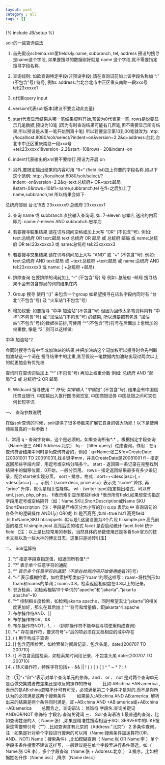 ```yaml
---
layout: post
category : all
tags : []
---
```

{% include JB/setup %}

solr的一些查询语法
1. 首先假设schema.xml里fields有:name, subbranch, tel, address 预设的搜寻是name这个字段, 如果要搜寻的数据刚好就是 name 这个字段,就不需要指定搜寻字段名称. 
2. 查询规则: 
如欲查询特定字段(非预设字段),请在查询词前加上该字段名称加 “:” (不包含”号) 符号, 
例如: address:台北台北市中正区重庆南路一段xxx号 tel:23xxxxx1

1. q代表query input 
2. version代表solr版本(建议不要变动此变量) 
3. start代表显示结果从哪一笔结果资料开始,预设为0代表第一笔, rows是说要显示几笔数据,预设为10笔 
(因为有时查询结果可能有几百笔,但不需要显示所有结果,所以预设是从第一笔开始到第十笔) 
所以若要显示第10到30笔就改为: 
http: //localhost:8080/solr/select/?indent=on&version=2.2&q=address:台北 台北市中正区重庆南路一段xxx号+tel:23xxxxx1&version=2.2&start=10&rows= 20&indent=on 
4. indent代表输出的xml要不要缩行.预设为开启 on

5. 另外,要限定输出结果的内容可用 “fl=” (field list)加上你要的字段名称,如以下这个范例: 
http: //localhost:8080/solr/select/?indent=on&version=2.2&q=text:总统府+ OR+text:邮局&start=0&rows=10&fl=name,subbranch,tel 
在fl=之后加上了name,subbranch,tel 
所以结果会如下: 
<result name=”response” numFound=”1340″ start=”0″> 
<doc> 
<str name=”name”>总统府邮局</str> 
<str name=”subbranch”>台北15支</str> 
<str name=”tel”>23xxxxxx9</str> 
</doc>

<doc> 
<str name=”name”>总统府</str> 
<str name=”subbranch”/> 
<str name=”tel”>23xxxxxx1</str> 
</doc> 
</result>

3. 查询 name 或 subbranch:直接输入查询词, 如: 7-eleven 忠孝店 
送出的内容即为: 
name:7-eleven AND subbrahch:忠孝店

4. 若要搜寻联集结果,请在词与词间空格或加上大写 “OR” (不包含”号). 
例如: text:总统府 OR text:邮局 
text:总统府 OR 邮局 
或 
总统府 邮局 
或 
name:总统府 OR tel:23xxxxxx3 
或 
name:总统府 tel:23xxxxxx3

5. 若要搜寻交集结果,请在词与词间加上大写 “AND” 或 “+” (不包含”号). 
例如: text:总统府 AND text:邮局 
或 
+text:总统府 +text:邮局 
或 
name:总统府 AND tel:23xxxxxx3 
或 
name: ( +总统府 +邮局)

6. 排除查询 
在要排除的词前加上 “-” (不包含”号) 号 
例如: 总统府 -邮局 
搜寻结果不会有包含邮局的词的结果在内

7. Group 搜寻 
使用 “()” 来包含一个group 
如希望搜寻在店名字段内同时有 “台北”(不包含”号) 及 “火车站”(不包含”号)

8. 增加权重: 如要搜寻 “中华 加油站”(不包含”号) 但因为回传太多笔资料内有 “中华”(不包含”号) 或 “加油站”(不包含”号) 的结果, 
所以想要把有包含 “加油站”(不包含”号)的数据往前排,可使用 “^”(不包含”号)符号在后面加上愈增加的权重数, 
像是 “2″,则可以这样做:

中华 加油站^2

会同时搜寻含有中华或加油站的结果,并把加油站这个词加权所以搜寻时会先判断加油站这一个词在 
搜寻结果中的比重,甚至假设一笔数据内加油站出现过两次以上的就更加会有优先权.

查询时在查询词后加上 “^” (不包含”号) 再加上权重分数 
例如: 总统府 AND “邮局”^2 
或 
总统府^2 OR 邮局

9. Wildcard 搜寻使用 “*” 符号; 如果输入 “中国*银” (不包含”号), 结果会有中国信托商业银行, 中国输出入银行图书阅览室, 中国商银证券 
中国及银之间可夹任何长短字词.



一、 查询参数说明
 
在做solr查询的时候，solr提供了很多参数来扩展它自身的强大功能！以下是使用频率最高的一些参数！ 
 
1、常用 
q - 查询字符串，这个是必须的。如果查询所有*:* ，根据指定字段查询（Name:张三 AND Address:北京）
fq - （filter query）过虑查询，作用：在q查询符合结果中同时是fq查询符合的，例如：q=Name:张三&fq=CreateDate:[20081001 TO 20091031],找关键字mm，并且CreateDate是20081001
fl - 指定返回那些字段内容，用逗号或空格分隔多个。 
start - 返回第一条记录在完整找到结果中的偏移位置，0开始，一般分页用。 
rows - 指定返回结果最多有多少条记录，配合start来实现分页。 
sort - 排序，格式：sort=<field name>+<desc|asc>[,<field name>+<desc|asc>]… 。示例：（score desc, price asc）表示先 “score” 降序, 再 “price” 升序，默认是相关性降序。 
wt - (writer type)指定输出格式，可以有 xml, json, php, phps。 
fl表示索引显示那些field( *表示所有field,如果想查询指定字段用逗号或空格隔开（如：Name,SKU,ShortDescription或Name SKU ShortDescription【注：字段是严格区分大小写的】）) 
q.op 表示q 中 查询语句的 各条件的逻辑操作 AND(与) OR(或) 
hl 是否高亮 ,如hl=true
hl.fl 高亮field ,hl.fl=Name,SKU
hl.snippets :默认是1,这里设置为3个片段
hl.simple.pre 高亮前面的格式 
hl.simple.post 高亮后面的格式 
facet 是否启动统计 
facet.field  统计field 
【注：以上是比较常用的参数，当然具体的参数使用还是多看Solr官方的技术文档以及一些大神的博文日志，这里只是抛砖引玉】
 
二、 Solr运算符
1. “:” 指定字段查指定值，如返回所有值*:*
2. “?” 表示单个任意字符的通配
3. “*” 表示多个任意字符的通配（不能在检索的项开始使用*或者?符号）
4. “~” 表示模糊检索，如检索拼写类似于”roam”的项这样写：roam~将找到形如foam和roams的单词；roam~0.8，检索返回相似度在0.8以上的记录。
5. 邻近检索，如检索相隔10个单词的”apache”和”jakarta”，”jakarta apache”~10
6. “^” 控制相关度检索，如检索jakarta apache，同时希望去让”jakarta”的相关度更加好，那么在其后加上”^”符号和增量值，即jakarta^4 apache
7. 布尔操作符AND、||
8. 布尔操作符OR、&&
9. 布尔操作符NOT、!、- （排除操作符不能单独与项使用构成查询）
10. “+” 存在操作符，要求符号”+”后的项必须在文档相应的域中存在
11. ( ) 用于构成子查询
12. [] 包含范围检索，如检索某时间段记录，包含头尾，date:[200707 TO 200710]
13. {} 不包含范围检索，如检索某时间段记录，不包含头尾
date:{200707 TO 200710}
14. / 转义操作符，特殊字符包括+ - && || ! ( ) { } [ ] ^ ” ~ * ? : /

 注：①“+”和”-“表示对单个查询单元的修饰，and 、or 、 not 是对两个查询单元是否做交集或者做差集还是取反的操作的符号
　　 比如:AB:china +AB:america ,表示的是AB:china忽略不计可有可无，必须满足第二个条件才是对的,而不是你所认为的必须满足这两个搜索条件
　　 如果输入:AB:china AND AB:america ,解析出来的结果是两个条件同时满足，即+AB:china AND +AB:america或+AB:china +AB:america
　　总而言之，查询语法：  修饰符 字段名:查询关键词 AND/OR/NOT 修饰符 字段名:查询关键词
三、 Solr查询语法
1.最普通的查询，比如查询姓张的人（ Name:张）,如果是精准性搜索相当于SQL SERVER中的LIKE搜索这需要带引号（""）,比如查询含有北京的（Address:"北京"）
2.多条件查询，注：如果是针对单个字段进行搜索的可以用（Name:搜索条件加运算符(OR、AND、NOT) Name：搜索条件）,比如模糊查询（ Name:张 OR Name:李 ）单个字段多条件搜索不建议这样写，一般建议是在单个字段里进行条件筛选，如（ Name:张 OR 李），多个字段查询（Name:张 + Address:北京 ）
3.排序，比如根据姓名升序（Name asc）,降序（Name desc）

